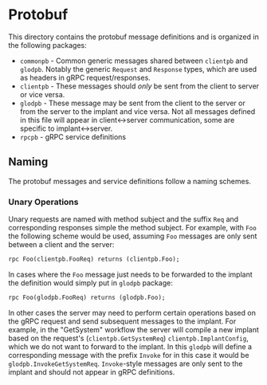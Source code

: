 Protobuf
=========

This directory contains the protobuf message definitions and is organized in the following packages:

 * `commonpb` - Common generic messages shared between `clientpb` and `glodpb`. Notably the generic `Request` and `Response` types, which are used as headers in gRPC request/responses.
 * `clientpb` - These messages should _only_ be sent from the client to server or vice versa.
 * `glodpb` - These message may be sent from the client to the server or from the server to the implant and vice versa. Not all messages defined in this file will appear in client<->server communication, some are specific to implant<->server.
 * `rpcpb` - gRPC service definitions
 
## Naming

The protobuf messages and service definitions follow a naming schemes.

### Unary Operations

Unary requests are named with method subject and the suffix `Req` and corresponding responses simple the method subject. For example, with `Foo` the following scheme would be used, assuming `Foo` messages are only sent between a client and the server:

```protobuf
rpc Foo(clientpb.FooReq) returns (clientpb.Foo);
```

In cases where the `Foo` message just needs to be forwarded to the implant the definition would simply put in `glodpb` package:

```protobuf
rpc Foo(glodpb.FooReq) returns (glodpb.Foo);
```

In other cases the server may need to perform certain operations based on the gRPC request and send subsequent messages to the implant. For example, in the "GetSystem" workflow the server will compile a new implant based on the request's (`clientpb.GetSystemReq`) `clientpb.ImplantConfig`, which we do not want to forward to the implant. In this `glodpb` will define a corresponding message with the prefix `Invoke` for in this case it would be `glodpb.InvokeGetSystemReq`. `Invoke`-style messages are only sent to the implant and should not appear in gRPC definitions.
